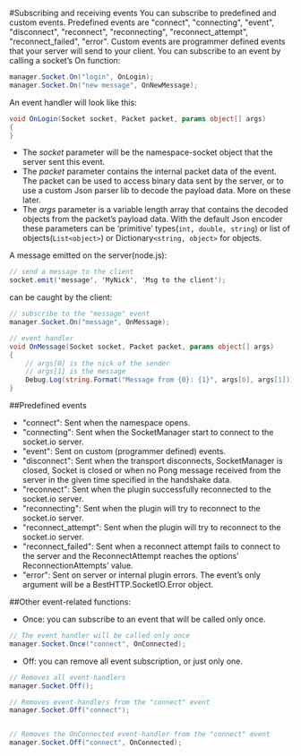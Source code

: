 #Subscribing and receiving events
You can subscribe to predefined and custom events. Predefined events are "connect", "connecting", "event", "disconnect", "reconnect", "reconnecting", "reconnect_attempt", "reconnect_failed", "error". Custom events are programmer defined events that your server will send to your client. You can subscribe to an event by calling a socket’s On function:

```csharp
manager.Socket.On("login", OnLogin);
manager.Socket.On("new message", OnNewMessage);
```

An event handler will look like this:

```csharp
void OnLogin(Socket socket, Packet packet, params object[] args)
{
}
```


- The *socket* parameter will be the namespace-socket object that the server sent this event.
- The *packet* parameter contains the internal packet data of the event. The packet can be used to access binary data sent by the server, or to use a custom Json parser lib to decode the payload data. More on these later.
- The *args* parameter is a variable length array that contains the decoded objects from the packet’s payload data. With the default Json encoder these parameters can be ‘primitive’ types(`int, double, string`) or list of objects(`List<object>`) or Dictionary`<string, object>` for objects.

A message emitted on the server(node.js):

```csharp
// send a message to the client
socket.emit('message', 'MyNick', 'Msg to the client');
```

can be caught by the client:

```csharp
// subscribe to the "message" event
manager.Socket.On("message", OnMessage);

// event handler
void OnMessage(Socket socket, Packet packet, params object[] args)
{
	// args[0] is the nick of the sender
	// args[1] is the message
	Debug.Log(string.Format("Message from {0}: {1}", args[0], args[1]));
}
```

##Predefined events

- "connect": Sent when the namespace opens.
- "connecting": Sent when the SocketManager start to connect to the socket.io server.
- "event": Sent on custom (programmer defined) events.
- "disconnect": Sent when the transport disconnects, SocketManager is closed, Socket is closed or when no Pong message received from the server in the given time specified in the handshake data.
- "reconnect": Sent when the plugin successfully reconnected to the socket.io server.
- "reconnecting": Sent when the plugin will try to reconnect to the socket.io server.
- "reconnect_attempt": Sent when the plugin will try to reconnect to the socket.io server.
- "reconnect_failed": Sent when a reconnect attempt fails to connect to the server and the ReconnectAttempt reaches the options’ ReconnectionAttempts’ value.
- "error": Sent on server or internal plugin errors. The event’s only argument will be a BestHTTP.SocketIO.Error object.

##Other event-related functions:

- Once: you can subscribe to an event that will be called only once.

```csharp
// The event handler will be called only once
manager.Socket.Once("connect", OnConnected);
```

- Off: you can remove all event subscription, or just only one.

```csharp
// Removes all event-handlers
manager.Socket.Off();

// Removes event-handlers from the "connect" event
manager.Socket.Off("connect");


// Removes the OnConnected event-handler from the "connect" event
manager.Socket.Off("connect", OnConnected);
```